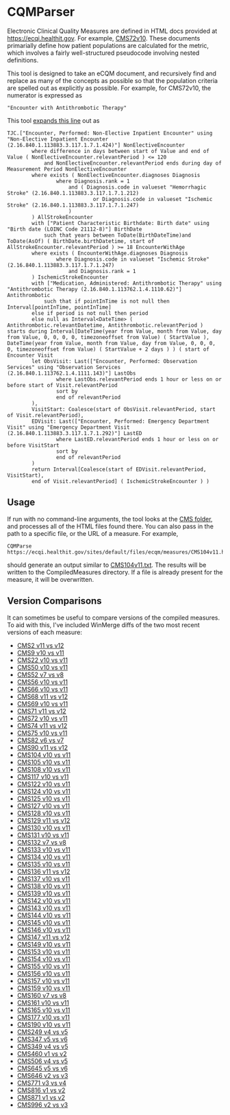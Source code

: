 # CQMParser

Electronic Clinical Quality Measures are defined in HTML docs provided at https://ecqi.healthit.gov.  For example,
[CMS72v10](https://ecqi.healthit.gov/sites/default/files/ecqm/measures/CMS72v10.html).
These documents primarially define how patient populations are calculated for the metric, which involves a fairly well-structured pseudocode involving nested definitions.

This tool is designed to take an eCQM document, and recursively find and replace as many of the concepts as possible so that the population criteria are spelled out as explicitly as possible.  For example, for CMS72v10, the numerator is expressed as 

	"Encounter with Antithrombotic Therapy"

This tool [expands this line](https://github.com/schallot/CQMParser/blob/master/CompiledMeasures/CMS72v10.txt) out as

	TJC.["Encounter, Performed: Non-Elective Inpatient Encounter" using "Non-Elective Inpatient Encounter (2.16.840.1.113883.3.117.1.7.1.424)"] NonElectiveEncounter
			where difference in days between start of Value and end of Value ( NonElectiveEncounter.relevantPeriod ) <= 120
				and NonElectiveEncounter.relevantPeriod ends during day of Measurement Period NonElectiveEncounter
			where exists ( NonElectiveEncounter.diagnoses Diagnosis
					where Diagnosis.rank = 1
						and ( Diagnosis.code in valueset "Hemorrhagic Stroke" (2.16.840.1.113883.3.117.1.7.1.212)
								or Diagnosis.code in valueset "Ischemic Stroke" (2.16.840.1.113883.3.117.1.7.1.247)
						)
			) AllStrokeEncounter
			with ["Patient Characteristic Birthdate: Birth date" using "Birth date (LOINC Code 21112-8)"] BirthDate
				such that years between ToDate(BirthDateTime)and ToDate(AsOf) ( BirthDate.birthDatetime, start of AllStrokeEncounter.relevantPeriod ) >= 18 EncounterWithAge
			where exists ( EncounterWithAge.diagnoses Diagnosis
					where Diagnosis.code in valueset "Ischemic Stroke" (2.16.840.1.113883.3.117.1.7.1.247)
						and Diagnosis.rank = 1
			) IschemicStrokeEncounter
			with ["Medication, Administered: Antithrombotic Therapy" using "Antithrombotic Therapy (2.16.840.1.113762.1.4.1110.62)"] Antithrombotic
				such that if pointInTime is not null then Interval[pointInTime, pointInTime]
			else if period is not null then period 
			else null as Interval<DateTime> ( Antithrombotic.relevantDatetime, Antithrombotic.relevantPeriod ) starts during Interval[DateTime(year from Value, month from Value, day from Value, 0, 0, 0, 0, timezoneoffset from Value) ( StartValue ), DateTime(year from Value, month from Value, day from Value, 0, 0, 0, 0, timezoneoffset from Value) ( StartValue + 2 days ) ) ( start of Encounter Visit
			let ObsVisit: Last(["Encounter, Performed: Observation Services" using "Observation Services (2.16.840.1.113762.1.4.1111.143)"] LastObs
					where LastObs.relevantPeriod ends 1 hour or less on or before start of Visit.relevantPeriod
					sort by 
					end of relevantPeriod
			),
			VisitStart: Coalesce(start of ObsVisit.relevantPeriod, start of Visit.relevantPeriod),
			EDVisit: Last(["Encounter, Performed: Emergency Department Visit" using "Emergency Department Visit (2.16.840.1.113883.3.117.1.7.1.292)"] LastED
					where LastED.relevantPeriod ends 1 hour or less on or before VisitStart
					sort by 
					end of relevantPeriod
			)
			return Interval[Coalesce(start of EDVisit.relevantPeriod, VisitStart), 
			end of Visit.relevantPeriod] ( IschemicStrokeEncounter ) )

## Usage
If run with no command-line arguments, the tool looks at the [CMS folder](https://github.com/schallot/CQMParser/tree/master/CMS), and processes all of the HTML files found there.  You can also pass in the path to a specific file, or the URL of a measure.  For example,

	CQMParse https://ecqi.healthit.gov/sites/default/files/ecqm/measures/CMS104v11.html
	
should generate an output similar to [CMS104v11.txt](https://github.com/schallot/CQMParser/blob/master/CompiledMeasures/CMS104v11.txt).  The results will be written to the CompiledMeasures directory.  If a file is already present for the measure, it will be overwritten.
## Version Comparisons
It can sometimes be useful to compare versions of the compiled measures.  To aid with this, I've included WinMerge diffs of the two most recent versions of each measure:

* [CMS2 v11 vs v12](https://htmlpreview.github.io/?https://github.com/schallot/CQMParser/blob/master/CompiledMeasures/ComparisonReports/CMS2Comparison_11-12.html)
* [CMS9 v10 vs v11](https://htmlpreview.github.io/?https://github.com/schallot/CQMParser/blob/master/CompiledMeasures/ComparisonReports/CMS9Comparison_10-11.html)
* [CMS22 v10 vs v11](https://htmlpreview.github.io/?https://github.com/schallot/CQMParser/blob/master/CompiledMeasures/ComparisonReports/CMS22Comparison_10-11.html)
* [CMS50 v10 vs v11](https://htmlpreview.github.io/?https://github.com/schallot/CQMParser/blob/master/CompiledMeasures/ComparisonReports/CMS50Comparison_10-11.html)
* [CMS52 v7 vs v8](https://htmlpreview.github.io/?https://github.com/schallot/CQMParser/blob/master/CompiledMeasures/ComparisonReports/CMS52Comparison_7-8.html)
* [CMS56 v10 vs v11](https://htmlpreview.github.io/?https://github.com/schallot/CQMParser/blob/master/CompiledMeasures/ComparisonReports/CMS56Comparison_10-11.html)
* [CMS66 v10 vs v11](https://htmlpreview.github.io/?https://github.com/schallot/CQMParser/blob/master/CompiledMeasures/ComparisonReports/CMS66Comparison_10-11.html)
* [CMS68 v11 vs v12](https://htmlpreview.github.io/?https://github.com/schallot/CQMParser/blob/master/CompiledMeasures/ComparisonReports/CMS68Comparison_11-12.html)
* [CMS69 v10 vs v11](https://htmlpreview.github.io/?https://github.com/schallot/CQMParser/blob/master/CompiledMeasures/ComparisonReports/CMS69Comparison_10-11.html)
* [CMS71 v11 vs v12](https://htmlpreview.github.io/?https://github.com/schallot/CQMParser/blob/master/CompiledMeasures/ComparisonReports/CMS71Comparison_11-12.html)
* [CMS72 v10 vs v11](https://htmlpreview.github.io/?https://github.com/schallot/CQMParser/blob/master/CompiledMeasures/ComparisonReports/CMS72Comparison_10-11.html)
* [CMS74 v11 vs v12](https://htmlpreview.github.io/?https://github.com/schallot/CQMParser/blob/master/CompiledMeasures/ComparisonReports/CMS74Comparison_11-12.html)
* [CMS75 v10 vs v11](https://htmlpreview.github.io/?https://github.com/schallot/CQMParser/blob/master/CompiledMeasures/ComparisonReports/CMS75Comparison_10-11.html)
* [CMS82 v6 vs v7](https://htmlpreview.github.io/?https://github.com/schallot/CQMParser/blob/master/CompiledMeasures/ComparisonReports/CMS82Comparison_6-7.html)
* [CMS90 v11 vs v12](https://htmlpreview.github.io/?https://github.com/schallot/CQMParser/blob/master/CompiledMeasures/ComparisonReports/CMS90Comparison_11-12.html)
* [CMS104 v10 vs v11](https://htmlpreview.github.io/?https://github.com/schallot/CQMParser/blob/master/CompiledMeasures/ComparisonReports/CMS104Comparison_10-11.html)
* [CMS105 v10 vs v11](https://htmlpreview.github.io/?https://github.com/schallot/CQMParser/blob/master/CompiledMeasures/ComparisonReports/CMS105Comparison_10-11.html)
* [CMS108 v10 vs v11](https://htmlpreview.github.io/?https://github.com/schallot/CQMParser/blob/master/CompiledMeasures/ComparisonReports/CMS108Comparison_10-11.html)
* [CMS117 v10 vs v11](https://htmlpreview.github.io/?https://github.com/schallot/CQMParser/blob/master/CompiledMeasures/ComparisonReports/CMS117Comparison_10-11.html)
* [CMS122 v10 vs v11](https://htmlpreview.github.io/?https://github.com/schallot/CQMParser/blob/master/CompiledMeasures/ComparisonReports/CMS122Comparison_10-11.html)
* [CMS124 v10 vs v11](https://htmlpreview.github.io/?https://github.com/schallot/CQMParser/blob/master/CompiledMeasures/ComparisonReports/CMS124Comparison_10-11.html)
* [CMS125 v10 vs v11](https://htmlpreview.github.io/?https://github.com/schallot/CQMParser/blob/master/CompiledMeasures/ComparisonReports/CMS125Comparison_10-11.html)
* [CMS127 v10 vs v11](https://htmlpreview.github.io/?https://github.com/schallot/CQMParser/blob/master/CompiledMeasures/ComparisonReports/CMS127Comparison_10-11.html)
* [CMS128 v10 vs v11](https://htmlpreview.github.io/?https://github.com/schallot/CQMParser/blob/master/CompiledMeasures/ComparisonReports/CMS128Comparison_10-11.html)
* [CMS129 v11 vs v12](https://htmlpreview.github.io/?https://github.com/schallot/CQMParser/blob/master/CompiledMeasures/ComparisonReports/CMS129Comparison_11-12.html)
* [CMS130 v10 vs v11](https://htmlpreview.github.io/?https://github.com/schallot/CQMParser/blob/master/CompiledMeasures/ComparisonReports/CMS130Comparison_10-11.html)
* [CMS131 v10 vs v11](https://htmlpreview.github.io/?https://github.com/schallot/CQMParser/blob/master/CompiledMeasures/ComparisonReports/CMS131Comparison_10-11.html)
* [CMS132 v7 vs v8](https://htmlpreview.github.io/?https://github.com/schallot/CQMParser/blob/master/CompiledMeasures/ComparisonReports/CMS132Comparison_7-8.html)
* [CMS133 v10 vs v11](https://htmlpreview.github.io/?https://github.com/schallot/CQMParser/blob/master/CompiledMeasures/ComparisonReports/CMS133Comparison_10-11.html)
* [CMS134 v10 vs v11](https://htmlpreview.github.io/?https://github.com/schallot/CQMParser/blob/master/CompiledMeasures/ComparisonReports/CMS134Comparison_10-11.html)
* [CMS135 v10 vs v11](https://htmlpreview.github.io/?https://github.com/schallot/CQMParser/blob/master/CompiledMeasures/ComparisonReports/CMS135Comparison_10-11.html)
* [CMS136 v11 vs v12](https://htmlpreview.github.io/?https://github.com/schallot/CQMParser/blob/master/CompiledMeasures/ComparisonReports/CMS136Comparison_11-12.html)
* [CMS137 v10 vs v11](https://htmlpreview.github.io/?https://github.com/schallot/CQMParser/blob/master/CompiledMeasures/ComparisonReports/CMS137Comparison_10-11.html)
* [CMS138 v10 vs v11](https://htmlpreview.github.io/?https://github.com/schallot/CQMParser/blob/master/CompiledMeasures/ComparisonReports/CMS138Comparison_10-11.html)
* [CMS139 v10 vs v11](https://htmlpreview.github.io/?https://github.com/schallot/CQMParser/blob/master/CompiledMeasures/ComparisonReports/CMS139Comparison_10-11.html)
* [CMS142 v10 vs v11](https://htmlpreview.github.io/?https://github.com/schallot/CQMParser/blob/master/CompiledMeasures/ComparisonReports/CMS142Comparison_10-11.html)
* [CMS143 v10 vs v11](https://htmlpreview.github.io/?https://github.com/schallot/CQMParser/blob/master/CompiledMeasures/ComparisonReports/CMS143Comparison_10-11.html)
* [CMS144 v10 vs v11](https://htmlpreview.github.io/?https://github.com/schallot/CQMParser/blob/master/CompiledMeasures/ComparisonReports/CMS144Comparison_10-11.html)
* [CMS145 v10 vs v11](https://htmlpreview.github.io/?https://github.com/schallot/CQMParser/blob/master/CompiledMeasures/ComparisonReports/CMS145Comparison_10-11.html)
* [CMS146 v10 vs v11](https://htmlpreview.github.io/?https://github.com/schallot/CQMParser/blob/master/CompiledMeasures/ComparisonReports/CMS146Comparison_10-11.html)
* [CMS147 v11 vs v12](https://htmlpreview.github.io/?https://github.com/schallot/CQMParser/blob/master/CompiledMeasures/ComparisonReports/CMS147Comparison_11-12.html)
* [CMS149 v10 vs v11](https://htmlpreview.github.io/?https://github.com/schallot/CQMParser/blob/master/CompiledMeasures/ComparisonReports/CMS149Comparison_10-11.html)
* [CMS153 v10 vs v11](https://htmlpreview.github.io/?https://github.com/schallot/CQMParser/blob/master/CompiledMeasures/ComparisonReports/CMS153Comparison_10-11.html)
* [CMS154 v10 vs v11](https://htmlpreview.github.io/?https://github.com/schallot/CQMParser/blob/master/CompiledMeasures/ComparisonReports/CMS154Comparison_10-11.html)
* [CMS155 v10 vs v11](https://htmlpreview.github.io/?https://github.com/schallot/CQMParser/blob/master/CompiledMeasures/ComparisonReports/CMS155Comparison_10-11.html)
* [CMS156 v10 vs v11](https://htmlpreview.github.io/?https://github.com/schallot/CQMParser/blob/master/CompiledMeasures/ComparisonReports/CMS156Comparison_10-11.html)
* [CMS157 v10 vs v11](https://htmlpreview.github.io/?https://github.com/schallot/CQMParser/blob/master/CompiledMeasures/ComparisonReports/CMS157Comparison_10-11.html)
* [CMS159 v10 vs v11](https://htmlpreview.github.io/?https://github.com/schallot/CQMParser/blob/master/CompiledMeasures/ComparisonReports/CMS159Comparison_10-11.html)
* [CMS160 v7 vs v8](https://htmlpreview.github.io/?https://github.com/schallot/CQMParser/blob/master/CompiledMeasures/ComparisonReports/CMS160Comparison_7-8.html)
* [CMS161 v10 vs v11](https://htmlpreview.github.io/?https://github.com/schallot/CQMParser/blob/master/CompiledMeasures/ComparisonReports/CMS161Comparison_10-11.html)
* [CMS165 v10 vs v11](https://htmlpreview.github.io/?https://github.com/schallot/CQMParser/blob/master/CompiledMeasures/ComparisonReports/CMS165Comparison_10-11.html)
* [CMS177 v10 vs v11](https://htmlpreview.github.io/?https://github.com/schallot/CQMParser/blob/master/CompiledMeasures/ComparisonReports/CMS177Comparison_10-11.html)
* [CMS190 v10 vs v11](https://htmlpreview.github.io/?https://github.com/schallot/CQMParser/blob/master/CompiledMeasures/ComparisonReports/CMS190Comparison_10-11.html)
* [CMS249 v4 vs v5](https://htmlpreview.github.io/?https://github.com/schallot/CQMParser/blob/master/CompiledMeasures/ComparisonReports/CMS249Comparison_4-5.html)
* [CMS347 v5 vs v6](https://htmlpreview.github.io/?https://github.com/schallot/CQMParser/blob/master/CompiledMeasures/ComparisonReports/CMS347Comparison_5-6.html)
* [CMS349 v4 vs v5](https://htmlpreview.github.io/?https://github.com/schallot/CQMParser/blob/master/CompiledMeasures/ComparisonReports/CMS349Comparison_4-5.html)
* [CMS460 v1 vs v2](https://htmlpreview.github.io/?https://github.com/schallot/CQMParser/blob/master/CompiledMeasures/ComparisonReports/CMS460Comparison_1-2.html)
* [CMS506 v4 vs v5](https://htmlpreview.github.io/?https://github.com/schallot/CQMParser/blob/master/CompiledMeasures/ComparisonReports/CMS506Comparison_4-5.html)
* [CMS645 v5 vs v6](https://htmlpreview.github.io/?https://github.com/schallot/CQMParser/blob/master/CompiledMeasures/ComparisonReports/CMS645Comparison_5-6.html)
* [CMS646 v2 vs v3](https://htmlpreview.github.io/?https://github.com/schallot/CQMParser/blob/master/CompiledMeasures/ComparisonReports/CMS646Comparison_2-3.html)
* [CMS771 v3 vs v4](https://htmlpreview.github.io/?https://github.com/schallot/CQMParser/blob/master/CompiledMeasures/ComparisonReports/CMS771Comparison_3-4.html)
* [CMS816 v1 vs v2](https://htmlpreview.github.io/?https://github.com/schallot/CQMParser/blob/master/CompiledMeasures/ComparisonReports/CMS816Comparison_1-2.html)
* [CMS871 v1 vs v2](https://htmlpreview.github.io/?https://github.com/schallot/CQMParser/blob/master/CompiledMeasures/ComparisonReports/CMS871Comparison_1-2.html)
* [CMS996 v2 vs v3](https://htmlpreview.github.io/?https://github.com/schallot/CQMParser/blob/master/CompiledMeasures/ComparisonReports/CMS996Comparison_2-3.html)